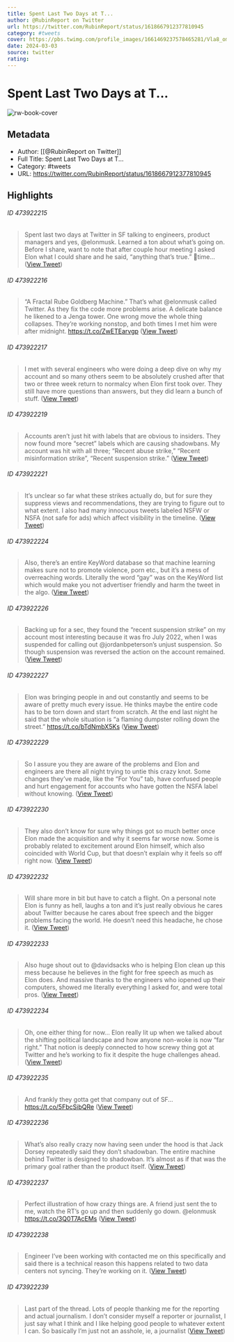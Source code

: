 ```yaml
---
title: Spent Last Two Days at T...
author: @RubinReport on Twitter
url: https://twitter.com/RubinReport/status/1618667912377810945
category: #tweets
cover: https://pbs.twimg.com/profile_images/1661469237578465281/Vla8_omu.jpg
date: 2024-03-03
source: twitter
rating:
---
```

# Spent Last Two Days at T...

![rw-book-cover](https://pbs.twimg.com/profile_images/1661469237578465281/Vla8_omu.jpg)

## Metadata
- Author: [[@RubinReport on Twitter]]
- Full Title: Spent Last Two Days at T...
- Category: #tweets
- URL: https://twitter.com/RubinReport/status/1618667912377810945

## Highlights
###### ID 473922215
> Spent last two days at Twitter in SF talking to engineers, product managers and yes, @elonmusk. Learned a ton about what’s going on. Before I share, want to note that after couple hour meeting I asked Elon what I could share and he said, “anything that’s true.”
> 🧵time… ([View Tweet](https://twitter.com/RubinReport/status/1618667912377810945))
    
###### ID 473922216
> “A Fractal Rube Goldberg Machine.”
> That’s what @elonmusk called Twitter. As they fix the code more problems arise. A delicate balance he likened to a Jenga tower. One wrong move the whole thing collapses. They’re working nonstop, and both times I met him were after midnight. https://t.co/ZwETEarvgp ([View Tweet](https://twitter.com/RubinReport/status/1618669348008374273))
    
###### ID 473922217
> I met with several engineers who were doing a deep dive on why my account and so many others seem to be absolutely crushed after that two or three week return to normalcy when Elon first took over. They still have more questions than answers, but they did learn a bunch of stuff. ([View Tweet](https://twitter.com/RubinReport/status/1618669994451300359))
    
###### ID 473922219
> Accounts aren’t just hit with labels that are obvious to insiders. They now found more “secret” labels which are causing shadowbans. My account was hit with all three; “Recent abuse strike,” “Recent misinformation strike”, “Recent suspension strike.” ([View Tweet](https://twitter.com/RubinReport/status/1618671055316594690))
    
###### ID 473922221
> It’s unclear so far what these strikes actually do, but for sure they suppress views and recommendations, they are trying to figure out to what extent. I also had many innocuous tweets labeled NSFW or NSFA (not safe for ads) which affect visibility in the timeline. ([View Tweet](https://twitter.com/RubinReport/status/1618671712962502658))
    
###### ID 473922224
> Also, there’s an entire KeyWord database so that machine learning makes sure not to promote violence, porn etc., but it’s a mess of overreaching words. Literally the word “gay” was on the KeyWord list which would make you not advertiser friendly and harm the tweet in the algo. ([View Tweet](https://twitter.com/RubinReport/status/1618672407233069058))
    
###### ID 473922226
> Backing up for a sec, they found the “recent suspension strike” on my account most interesting because it was fro July 2022, when I was suspended for calling out @jordanbpeterson’s unjust suspension. So though suspension was reversed the action on the account remained. ([View Tweet](https://twitter.com/RubinReport/status/1618672944879931393))
    
###### ID 473922227
> Elon was bringing people in and out constantly and seems to be aware of pretty much every issue. He thinks maybe the entire code has to be torn down and start from scratch. At the end last night he said that the whole situation is “a flaming dumpster rolling down the street.” https://t.co/bTdNmbX5Ks ([View Tweet](https://twitter.com/RubinReport/status/1618673857988272130))
    
###### ID 473922229
> So I assure you they are aware of the problems and Elon and engineers are there all night trying to untie this crazy knot. Some changes they’ve made, like the “For You” tab, have confused people and hurt engagement for accounts who have gotten the NSFA label without knowing. ([View Tweet](https://twitter.com/RubinReport/status/1618674770937262080))
    
###### ID 473922230
> They also don’t know for sure why things got so much better once Elon made the acquisition and why it seems far worse now. Some is probably related to excitement around Elon himself, which also coincided with World Cup, but that doesn’t explain why it feels so off right now. ([View Tweet](https://twitter.com/RubinReport/status/1618675291211309057))
    
###### ID 473922232
> Will share more in bit but have to catch a flight.
> On a personal note Elon is funny as hell, laughs a ton and it’s just really obvious he cares about Twitter because he cares about free speech and the bigger problems facing the world. He doesn’t need this headache, he chose it. ([View Tweet](https://twitter.com/RubinReport/status/1618676083775406080))
    
###### ID 473922233
> Also huge shout out to @davidsacks who is helping Elon clean up this mess because he believes in the fight for free speech as much as Elon does. And massive thanks to the engineers who iopened up their computers, showed me literally everything I asked for, and were total pros. ([View Tweet](https://twitter.com/RubinReport/status/1618676631803142145))
    
###### ID 473922234
> Oh, one either thing for now…
> Elon really lit up when we talked about the shifting political landscape and how anyone non-woke is now “far right.” 
> That notion is deeply connected to how screwy thing got at Twitter and he’s working to fix it despite the huge challenges ahead. ([View Tweet](https://twitter.com/RubinReport/status/1618679402325508097))
    
###### ID 473922235
> And frankly they gotta get that company out of SF… https://t.co/5FbcSibQRe ([View Tweet](https://twitter.com/RubinReport/status/1618680288091205632))
    
###### ID 473922236
> What’s also really crazy now having seen under the hood is that Jack Dorsey repeatedly said they don’t shadowban. The entire machine behind Twitter is designed to shadowban. It’s almost as if that was the primary goal rather than the product itself. ([View Tweet](https://twitter.com/RubinReport/status/1618685785502552064))
    
###### ID 473922237
> Perfect illustration of how crazy things are. A friend just sent the to me, watch the RT’s go up and then suddenly go down. 
> @elonmusk https://t.co/3Q0T7AcEMs ([View Tweet](https://twitter.com/RubinReport/status/1618695613646012417))
    
###### ID 473922238
> Engineer I’ve been working with contacted me on this specifically and said there is a technical reason this happens related to two data centers not syncing. They’re working on it. ([View Tweet](https://twitter.com/RubinReport/status/1618718361168519168))
    
###### ID 473922239
> Last part of the thread. Lots of people thanking me for the reporting and actual journalism. I don’t consider myself a reporter or journalist, I just say what I think and I like helping good people to whatever extent I can. So basically I’m just not an asshole, ie, a journalist ([View Tweet](https://twitter.com/RubinReport/status/1619065361932091392))
    
